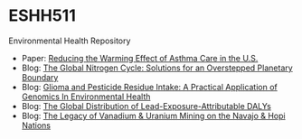 # ESHH511
Environmental Health Repository

 * Paper: [Reducing the Warming Effect of Asthma Care in the U.S.](https://docs.google.com/document/d/17ZraAnLnqFSJeaeSBb-zuxwyYlx30SAXlyRvj_9o0Mg/)
 * Blog: [The Global Nitrogen Cycle: Solutions for an Overstepped Planetary Boundary ](https://sakai.ohsu.edu/direct/blog-entry/8af1c3607fb63988017ff53490eb001b)
 * Blog: [Glioma and Pesticide Residue Intake: A Practical Application of Genomics In Environmental Health ](https://sakai.ohsu.edu/direct/blog-entry/8af1c3607fb6398801801956b2980057)
 * Blog: [The Global Distribution of Lead-Exposure-Attributable DALYs](https://sakai.ohsu.edu/direct/blog-entry/8af1c3607fb63988018039f1960a008a)
 * Blog: [The Legacy of Vanadium & Uranium Mining on the Navajo & Hopi Nations ](https://sakai.ohsu.edu/direct/blog-entry/8af1c36080606a1901806172e9a90005)